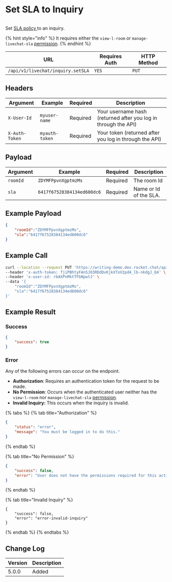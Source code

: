 # Set SLA to Inquiry

<figure><img src="../../../../../../.gitbook/assets/enterprise.jpg" alt=""><figcaption></figcaption></figure>

Set [SLA policy ](https://docs.rocket.chat/use-rocket.chat/omnichannel/sla-policies)to an inquiry.

{% hint style="info" %}
It requires either the `view-l-room` or `manage-livechat-sla` [permission](https://docs.rocket.chat/use-rocket.chat/workspace-administration/permissions).
{% endhint %}

| URL                               | Requires Auth | HTTP Method |
| --------------------------------- | ------------- | ----------- |
| `/api/v1/livechat/inquiry.setSLA` | `YES`         | `PUT`       |

## Headers

| Argument       | Example        | Required | Description                                                    |
| -------------- | -------------- | -------- | -------------------------------------------------------------- |
| `X-User-Id`    | `myuser-name`  | Required | Your username hash (returned after you log in through the API) |
| `X-Auth-Token` | `myauth-token` | Required | Your token (returned after you log in through the API)         |

## Payload

| Argument | Example                    | Required | Description            |
| -------- | -------------------------- | -------- | ---------------------- |
| `roomId` | `ZDYMFPpvnXgptmzMs`        | Required | The room Id            |
| `sla`    | `6417f67528384134ed600dc6` | Required | Name or Id of the SLA. |

## Example Payload

```json
{
    "roomId":"ZDYMFPpvnXgptmzMs",
    "sla":"6417f67528384134ed600dc6"
}

```

## Example Call

```bash
curl --location --request PUT 'https://writing-demo.dev.rocket.chat/api/v1/livechat/inquiry.setSLA' \
--header 'x-auth-token: fjiPBhtyFAn5JO3RDdDvKjkXToV2pd4_lb-nkdgJ_Q4' \
--header 'x-user-id: rbAXPnMktTFbNpwtJ' \
--data '{
    "roomId":"ZDYMFPpvnXgptmzMs",
    "sla":"6417f67528384134ed600dc6"
}'
```

## Example Result

### Success

```json
{
    "success": true
}
```

### Error

Any of the following errors can occur on the endpoint.

* **Authorization**: Requires an authentication token for the request to be made.
* **No Permission**: Occurs when the authenticated user neither has the    `view-l-room` nor `manage-livechat-sla` [permission](https://docs.rocket.chat/use-rocket.chat/workspace-administration/permissions).
* **Invalid Inquiry:** This occurs when the inquiry is invalid.



{% tabs %}
{% tab title="Authorization" %}
```json
{
    "status": "error",
    "message": "You must be logged in to do this."
}
```
{% endtab %}

{% tab title="No Permission" %}
```json
{
    "success": false,
    "error": "User does not have the permissions required for this action [error-unauthorized]"
}
```
{% endtab %}

{% tab title="Invalid Inquiry" %}
```
{
    "success": false,
    "error": "error-invalid-inquiry"
}
```
{% endtab %}
{% endtabs %}

## Change Log

| Version | Description |
| ------- | ----------- |
| 5.0.0   | Added       |

